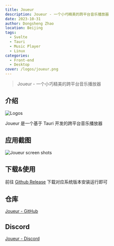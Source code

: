 ```yaml
---
title: Joueur
description: Joueur - 一个小巧精美的跨平台音乐播放器
date: 2023-10-31
author: Dongsheng Zhao
location: Beijing
tags:
  - Svelte
  - Tauri
  - Music Player
  - Linux
categories:
  - Front-end
  - Desktop
cover: /logos/joueur.png
---
```


> Joueur - 一个小巧精美的跨平台音乐播放器

<!-- more -->

## 介绍

![Logos](/logos/joueur.png) 

Joueur 是一个基于 Tauri 开发的跨平台音乐播放器

## 应用截图

![Joueur screen shots](/images/joueur-screenshots.png)

## 下载&使用

前往 [Github Release](https://github.com/Blackman99/joueur/releases) 下载对应系统版本安装运行即可

## 仓库

[Joueur - GitHub](https://github.com/Blackman99/joueur)

## Discord

[Joueur - Discord](https://discord.com/invite/Nk5jrRDFdn)



